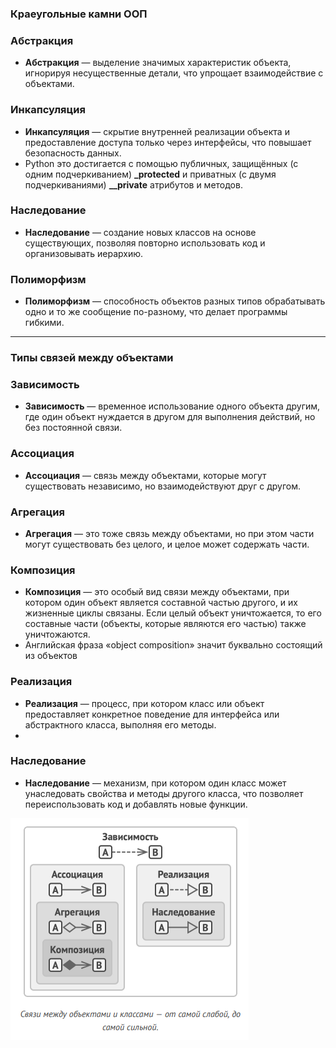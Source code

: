 ### Краеугольные камни ООП

### Абстракция
- **Абстракция** — выделение значимых характеристик объекта, игнорируя несущественные детали, что упрощает взаимодействие с объектами.  

### Инкапсуляция
- **Инкапсуляция** — скрытие внутренней реализации объекта и предоставление доступа только через интерфейсы, что повышает безопасность данных. 
- Python это достигается с помощью публичных, защищённых (с одним подчеркиванием)  **_protected** и приватных (с двумя подчеркиваниями) **__private** атрибутов и методов.

### Наследование
- **Наследование** — создание новых классов на основе существующих, позволяя повторно использовать код и организовывать иерархию.

### Полиморфизм
- **Полиморфизм** — способность объектов разных типов обрабатывать одно и то же сообщение по-разному, что делает программы гибкими.

---

### Типы связей между объектами

### Зависимость
- **Зависимость** — временное использование одного объекта другим, где один объект нуждается в другом для выполнения действий, но без постоянной связи.

### Ассоциация
- **Ассоциация** — связь между объектами, которые могут существовать независимо, но взаимодействуют друг с другом.

### Агрегация
- **Агрегация** — это тоже связь между объектами, но при этом части могут существовать без целого, и целое может содержать части.

### Композиция
- **Композиция** — это особый вид связи между объектами, при котором один объект является составной частью другого, и их жизненные циклы связаны. Если целый объект уничтожается, то его составные части (объекты, которые являются его частью) также уничтожаются.
- Английская фраза «object composition» значит буквально состоящий из объектов

### Реализация
- **Реализация** — процесс, при котором класс или объект предоставляет конкретное поведение для интерфейса или абстрактного класса, выполняя его методы.
- 
### Наследование
- **Наследование** — механизм, при котором один класс может унаследовать свойства и методы другого класса, что позволяет переиспользовать код и добавлять новые функции.

![img.png](img.png)
